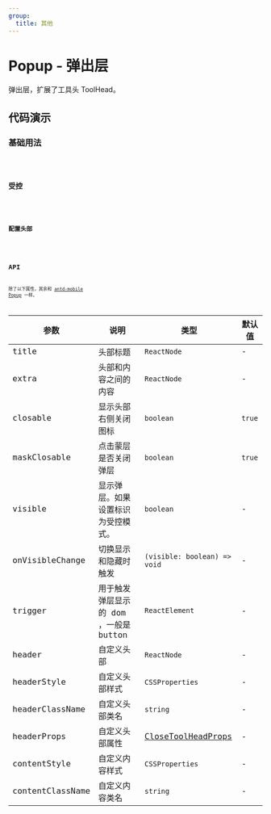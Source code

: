 ```yaml
---
group:
  title: 其他
---
```


# Popup - 弹出层

弹出层，扩展了工具头 ToolHead。

## 代码演示

### 基础用法

<code src="./demos/basic.tsx" />

### 受控

<code src="./demos/control.tsx" />

### 配置头部

<code src="./demos/noheader.tsx" />

## API

除了以下属性，其余和 [antd-mobile Popup](ttps://mobile.ant.design/zh/components/popup#属性) 一样。

| 参数 | 说明 | 类型 | 默认值 |
| --- | --- | --- | --- |
| title | 头部标题 | `ReactNode` | - |
| extra | 头部和内容之间的内容 | `ReactNode` | - |
| closable | 显示头部右侧关闭图标 | `boolean` | `true` |
| maskClosable | 点击蒙层是否关闭弹层 | `boolean` | `true` |
| visible | 显示弹层。如果设置标识为受控模式。 | `boolean` | - |
| onVisibleChange | 切换显示和隐藏时触发 | `(visible: boolean) => void` | - |
| trigger | 用于触发弹层显示的 dom ，一般是 button | `ReactElement` | - |
| header | 自定义头部 | `ReactNode` | - |
| headerStyle | 自定义头部样式 | `CSSProperties` | - |
| headerClassName | 自定义头部类名 | `string` | - |
| headerProps | 自定义头部属性 | [CloseToolHeadProps](/components/tool-head#toolheadclosetoolhead) | - |
| contentStyle | 自定义内容样式 | `CSSProperties` | - |
| contentClassName | 自定义内容类名 | `string` | - |
